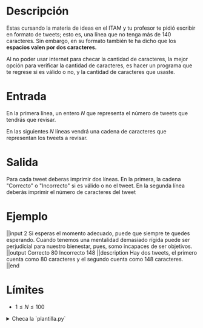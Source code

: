 # Descripción

Estas cursando la materia de ideas en el ITAM y tu profesor te pidió escribir en formato de tweets; esto es, una línea que no tenga más de 140 caracteres. Sin embargo, en su formato también te ha dicho que los **espacios valen por dos caracteres.**

Al no poder usar internet para checar la cantidad de caracteres, la mejor opción para verificar la cantidad de caracteres, es hacer un programa que te regrese si es válido o no, y la cantidad de caracteres que usaste.

# Entrada

En la primera línea, un entero $N$ que representa el número de tweets que tendrás que revisar.

En las siguientes $N$ líneas vendrá una cadena de caracteres que representan los tweets a revisar.

# Salida

Para cada tweet deberas imprimir dos líneas. En la primera, la cadena "Correcto" o "Incorrecto" si es válido o no el tweet. En la segunda línea deberás imprimir el número de caracteres del tweet

# Ejemplo

||input
2
Si esperas el momento adecuado, puede que siempre te quedes esperando.
Cuando tenemos una mentalidad demasiado rígida puede ser perjudicial para nuestro bienestar, pues, somo incapaces de ser objetivos.
||output
Correcto
80
Incorrecto
148
||description
Hay dos tweets, el primero cuenta como 80 caracteres y el segundo cuenta como 148 caracteres.
||end

# Límites

- $1 \leq N \leq 100$

<details><summary>Checa la `plantilla.py`</summary>

{{plantilla.py}}

</details>
